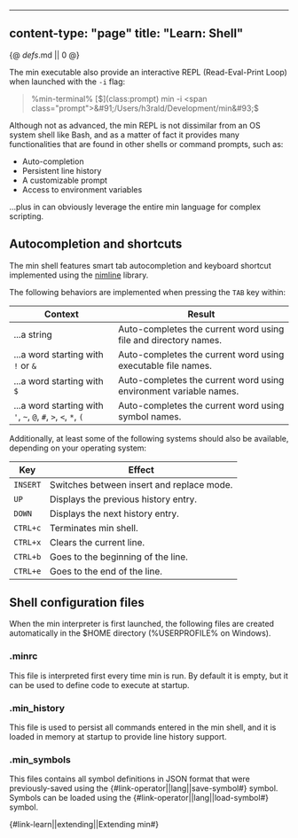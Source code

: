 -----
content-type: "page"
title: "Learn: Shell"
-----
{@ _defs_.md || 0 @}

The min executable also provide an interactive REPL (Read-Eval-Print Loop) when launched with the `-i` flag:

> %min-terminal%
> [$](class:prompt) min -i
> <span class="prompt">&#91;/Users/h3rald/Development/min&#93;$</span>

Although not as advanced, the min REPL is not dissimilar from an OS system shell like Bash, and as a matter of fact it provides many functionalities that are found in other shells or command prompts, such as:

* Auto-completion
* Persistent line history
* A customizable prompt
* Access to environment variables

...plus in can obviously leverage the entire min language for complex scripting.

## Autocompletion and shortcuts

The min shell features smart tab autocompletion and keyboard shortcut implemented using the [nimline](https://github.com/h3rald/nimline) library.

The following behaviors are implemented when pressing the `TAB` key within:

Context                                                        | Result
---------------------------------------------------------------|--------------
...a string                                                    | Auto-completes the current word using file and directory names.
...a word starting with `!` or `&`                             | Auto-completes the current word using executable file names.
...a word starting with `$`                                    | Auto-completes the current word using environment variable names.
...a word starting with `'`, `~`, `@`, `#`, `>`, `<`, `*`, `(` | Auto-completes the current word using symbol names.

Additionally, at least some of the following systems should also be available, depending on your operating system:

Key            | Effect
---------------|------------------------
`INSERT`       | Switches between insert and replace mode.
`UP`           | Displays the previous history entry.
`DOWN`         | Displays the next history entry.
`CTRL+c`       | Terminates min shell.
`CTRL+x`       | Clears the current line.
`CTRL+b`       | Goes to the beginning of the line.
`CTRL+e`       | Goes to the end of the line.


## Shell configuration files

When the min interpreter is first launched, the following files are created automatically in the $HOME directory (%USERPROFILE% on Windows).

### .minrc

This file is interpreted first every time min is run. By default it is empty, but it can be used to define code to execute at startup.

### .min\_history

This file is used to persist all commands entered in the min shell, and it is loaded in memory at startup to provide line history support.

### .min\_symbols

This files contains all symbol definitions in JSON format that were previously-saved using the {#link-operator||lang||save-symbol#} symbol. Symbols can be loaded using the {#link-operator||lang||load-symbol#} symbol.

{#link-learn||extending||Extending min#}
